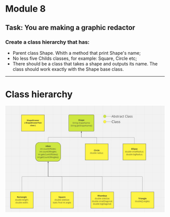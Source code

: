 # Module 8
## Task: You are making a graphic redactor
### Create a class hierarchy that has:
+ Parent class Shape. Whith a method that print Shape's name;
+ No less five Childs classes, for example: Square, Circle etc;
+ There should be a class that takes a shape and outputs its name. The class should work exactly with the Shape base class.

***

# Class hierarchy

![Class hierarchy](https://github.com/podhurskyi-oleksii/module8/blob/8ecfd9e93dceee0339af1090b57d6453b941de2e/docs/hierarchy.jpg)
